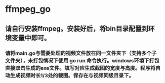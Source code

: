 # ffmpeg_go
## 请自行安装ffmpeg。安装好后，将bin目录配置到环境变量中即可。
### 请将main.go与需要处理的视频文件放在同一文件夹下（支持多个子文件夹），未打包情况下使用 go run 命令执行。windows环境下打包直接双击生成的exe文件。填写对应生成截图的宽度与高度。程序将自动生成视频时长1/3处的截图。保存在与视频同级目录下。

